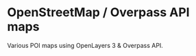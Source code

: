 OpenStreetMap / Overpass API maps
=================================

Various POI maps using OpenLayers 3 & Overpass API.
